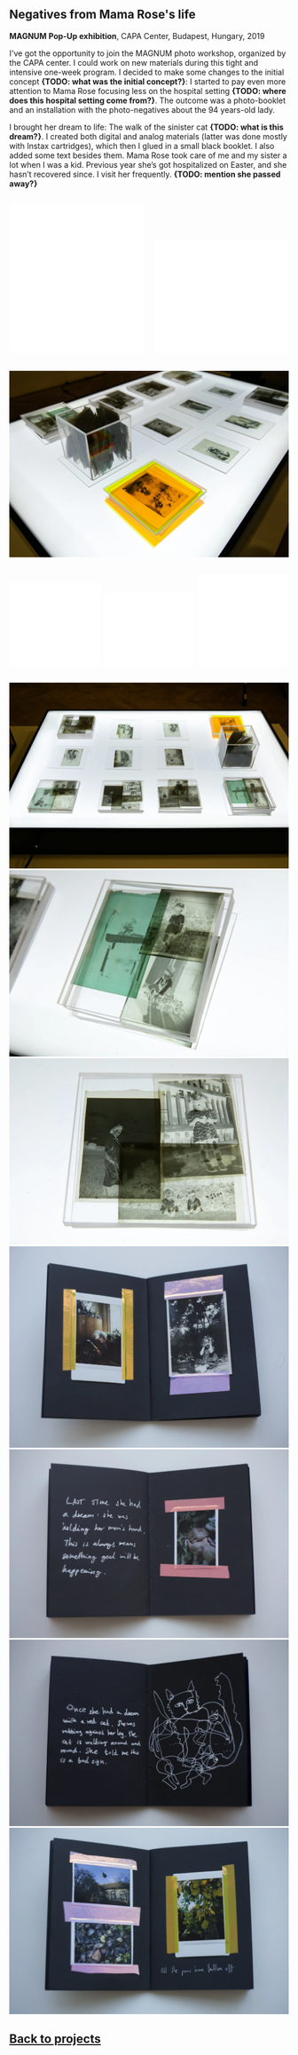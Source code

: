 <!-- {
    "img": "Negatives-from-Mama-Rose-Life_2019/3.webp",
    "title": "Negatives from Mama Rose's life",
    "desc": "**{TODO: Generate description}**"
} -->

## Negatives from Mama Rose's life
**MAGNUM Pop-Up exhibition**, CAPA Center, Budapest, Hungary, 2019

I've got the opportunity to join the MAGNUM photo workshop, organized by the CAPA center. I could work on new materials during this tight and intensive one-week program. I decided to make some changes to the initial concept **{TODO: what was the initial concept?}**: I started to pay even more attention to Mama Rose focusing less on the hospital setting **{TODO: where does this hospital setting come from?}**. The outcome was a photo-booklet and an installation with the photo-negatives about the 94 years-old lady.

I brought her dream to life: The walk of the sinister cat **{TODO: what is this dream?}**. I created both digital and analog materials (latter was done mostly with Instax cartridges), which then I glued in a small black booklet. I also added some text besides them. Mama Rose took care of me and my sister a lot when I was a kid. Previous year she’s got hospitalized on Easter, and she hasn’t recovered since. I visit her frequently. **{TODO: mention she passed away?}**

<span style="display: flex; flex-flow: row; justify-content: space-between; align-items: first baseline;">
<span style="width: 48%">

![_expand transform:'translateX(15%)' filter:'url(#cartoonWiggle)'](Negatives-from-Mama-Rose-Life_2019/cat_1.svg)

</span>
<span style="width: 48%">

![_expand transform:'translateX(-15%)' filter:'url(#cartoonWiggle)'](Negatives-from-Mama-Rose-Life_2019/cat_2.svg)

</span>
</span>

![_full](Negatives-from-Mama-Rose-Life_2019/2.webp)

<span class="mdWiderContent" style="display: flex; flex-flow: row; justify-content: space-between; align-items: first baseline;">
<span style="width: 33%">

![_expand transform:'translateX(15%)' filter:'url(#cartoonWiggle)'](Negatives-from-Mama-Rose-Life_2019/cat_3.svg)

</span>
<span style="width: 33%">

![_expand transform:'translateX(-15%)' filter:'url(#cartoonWiggle)'](Negatives-from-Mama-Rose-Life_2019/cat_4.svg)

</span>
<span style="width: 33%">

![_expand transform:'translateX(10%)' filter:'url(#cartoonWiggle)'](Negatives-from-Mama-Rose-Life_2019/cat_5.svg)

</span>
</span>

![_full caption:'One day Pop-UP exhibition at CAPA Center. 2019'](Negatives-from-Mama-Rose-Life_2019/1.webp)
![_full](Negatives-from-Mama-Rose-Life_2019/3.webp)
![_full](Negatives-from-Mama-Rose-Life_2019/4.webp)
![_full](Negatives-from-Mama-Rose-Life_2019/_rozsa.webp)
![_full](Negatives-from-Mama-Rose-Life_2019/alom_kezfogas.webp)
![_full](Negatives-from-Mama-Rose-Life_2019/cica_alom.webp)
![_full](Negatives-from-Mama-Rose-Life_2019/korte.webp)

## [Back to projects](/c/projects)
